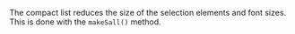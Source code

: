 The compact list reduces the size of the selection elements and
font sizes. This is done with the `makeSall()` method.
